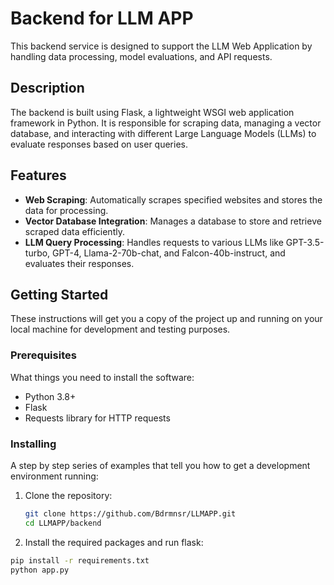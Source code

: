 # Backend for LLM APP

This backend service is designed to support the LLM Web Application by handling data processing, model evaluations, and API requests.

## Description

The backend is built using Flask, a lightweight WSGI web application framework in Python. It is responsible for scraping data, managing a vector database, and interacting with different Large Language Models (LLMs) to evaluate responses based on user queries.

## Features

- **Web Scraping**: Automatically scrapes specified websites and stores the data for processing.
- **Vector Database Integration**: Manages a database to store and retrieve scraped data efficiently.
- **LLM Query Processing**: Handles requests to various LLMs like GPT-3.5-turbo, GPT-4, Llama-2-70b-chat, and Falcon-40b-instruct, and evaluates their responses.

## Getting Started

These instructions will get you a copy of the project up and running on your local machine for development and testing purposes.

### Prerequisites

What things you need to install the software:

- Python 3.8+
- Flask
- Requests library for HTTP requests

### Installing

A step by step series of examples that tell you how to get a development environment running:

1. Clone the repository:
   ```bash
   git clone https://github.com/Bdrmnsr/LLMAPP.git
   cd LLMAPP/backend

2. Install the required packages and run flask:
 ```bash
 pip install -r requirements.txt
 python app.py



